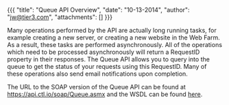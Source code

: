 {{{
  "title": "Queue API Overview",
  "date": "10-13-2014",
  "author": "jw@tier3.com",
  "attachments": []
}}}

Many operations performed by the  API are actually long running tasks, for example creating a new server, or creating a new website in the Web Farm. As a result, these tasks are performed asynchronously. All of the operations which need to be processed asynchronously will return a RequestID property in their responses. The Queue API allows you to query into the queue to get the status of your requests using this RequestID. Many of these operations also send email notifications upon completion.

The URL to the SOAP version of the Queue API can be found at <a href="https://api.ctl.io/soap/Queue.asmx" target="_blank">https://api.ctl.io/soap/Queue.asmx</a>&nbsp;and the WSDL can be found <a href="https://api.ctl.io/soap/Queue.asmx?wsdl" target="_blank">here</a>.